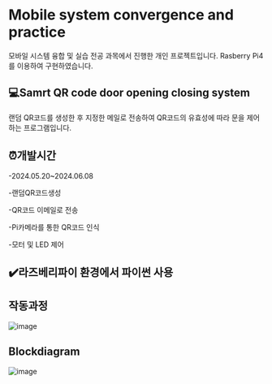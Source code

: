 # Mobile system convergence and practice
모바일 시스템 융합 및 실습 전공 과목에서 진행한 개인 프로젝트입니다. Rasberry Pi4를 이용하여 구현하였습니다.

## 💻Samrt QR code door opening closing system
랜덤 QR코드를 생성한 후 지정한 메일로 전송하여 QR코드의 유효성에 따라 문을 제어하는 프로그램입니다.

## ⏰개발시간
-2024.05.20~2024.06.08


-랜덤QR코드생성


-QR코드 이메일로 전송


-Pi카메라를 통한 QR코드 인식


-모터 및 LED 제어

## ✔️라즈베리파이 환경에서 파이썬 사용

## 작동과정
![image](https://github.com/minhyun1029/RasberryPi-project/assets/49275459/864d4cb3-cb2f-4546-83d8-978450e40079)


## Blockdiagram
![image](https://github.com/minhyun1029/RasberryPi-project/assets/49275459/e8d2cfca-179d-4442-9b20-ee7e2f66a277)

